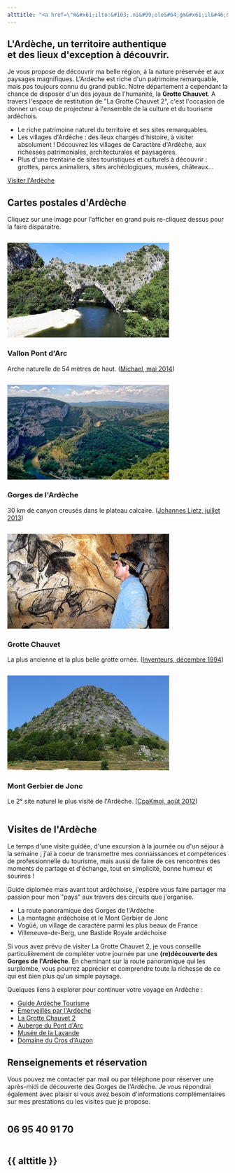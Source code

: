 ```yaml
---
alttitle: "<a href=\"m&#x61;ilto:&#103;.ni&#99;ole&#64;gm&#x61;il&#46;&#x63;om\">&#103;.ni&#99;ole&#64;gm&#x61;il&#46;&#x63;om</a>"
---
```

<section>

## L'Ardèche, un territoire authentique<br>et des lieux d'exception à découvrir.

Je vous propose de découvrir ma belle région, à la nature préservée et aux
paysages magnifiques. L'Ardèche est riche d'un patrimoine remarquable, mais pas
toujours connu du grand public. Notre département a cependant la chance de
disposer d'un des joyaux de l'humanité, la **Grotte Chauvet**. A travers l'espace
de restitution de "La Grotte Chauvet 2", c'est l'occasion de donner un coup de
projecteur à l'ensemble de la culture et du tourisme ardéchois.

* Le riche patrimoine naturel du territoire et ses sites remarquables.
* Les villages d'Ardèche : des lieux chargés d'histoire, à visiter absolument !
  Découvrez les villages de Caractère d'Ardèche, aux richesses patrimoniales,
  architecturales et paysagères.
* Plus d'une trentaine de sites touristiques et culturels à découvrir : grottes,
  parcs animaliers, sites archéologiques, musées, châteaux...

<div class="button">

[Visiter l'Ardèche](#visites)

</div>

</section>

<section id="photos">

## Cartes postales d'Ardèche

<div class="aide">

Cliquez sur une image pour l'afficher en grand puis re-cliquez dessus pour la
faire disparaitre.

</div>

<div class="row popx">
  <div class="column half">

![](./images/thumbs/vallon-pont-arc.jpg)

### Vallon Pont d'Arc

Arche naturelle de 54 mètres de haut.
([Michael, mai 2014](https://www.flickr.com/photos/jakob65/14311720556))

  </div>
  <div class="column half">

![](./images/thumbs/gorges-ardeche.jpg)

### Gorges de l'Ardèche

30 km de canyon creusés dans le plateau calcaire.
([Johannes Lietz, juillet 2013](https://www.flickr.com/photos/joe_leads/13043293793))

  </div>
  <div class="column half">

![](./images/thumbs/grotte-chauvet.jpg)

### Grotte Chauvet

La plus ancienne et la plus belle grotte ornée.
([Inventeurs, décembre 1994](https://www.flickr.com/photos/24364447@N05/15055432875))

  </div>
  <div class="column half">

![](./images/thumbs/mont-gerbier-jonc.jpg)

### Mont Gerbier de Jonc

Le 2° site naturel le plus visité de l'Ardèche.
([CpaKmoi, août 2012](https://www.flickr.com/photos/cpakmoi/8664182413))

  </div>
</div>

</section>

<section id="visites">

## Visites de l'Ardèche

Le temps d'une visite guidée, d'une excursion à la journée ou d'un séjour à la
semaine ; j'ai à coeur de transmettre mes connaissances et compétences de
professionnelle du tourisme, mais aussi de faire de ces rencontres des moments
de partage et d'échange, tout en simplicité, bonne humeur et sourires !

Guide diplomée mais avant tout ardéchoise, j'espère vous faire partager ma
passion pour mon "pays" aux travers des circuits que j'organise.

* La route panoramique des Gorges de l'Ardèche
* La montagne ardéchoise et le Mont Gerbier de Jonc
* Vogüé, un village de caractère parmi les plus beaux de France
* Villeneuve-de-Berg, une Bastide Royale ardéchoise

Si vous avez prévu de visiter La Grotte Chauvet 2, je vous conseille
particulièrement de compléter votre journée par une **(re)découverte des Gorges
de l'Ardèche**. En cheminant sur la route panoramique qui les surplombe, vous
pourrez apprécier et comprendre toute la richesse de ce qui est bien plus qu'un
simple paysage.

Quelques liens à explorer pour continuer votre voyage en Ardèche :

* [Guide Ardèche Tourisme](https://www.ardeche-guide.com/)
* [Émerveillés par l'Ardèche](http://www.emerveillesparlardeche.com/)
* [La Grotte Chauvet 2](https://www.grottechauvet2ardeche.com/)
* [Auberge du Pont d'Arc](https://www.aubergedupontdarc.com/)
* [Musée de la Lavande](https://www.museedelalavandeardeche.com/)
* [Domaine du Cros d'Auzon](http://www.domaine-cros-auzon.com/)

</section>

<section id="contacts">

## Renseignements et réservation

Vous pouvez me contacter par mail ou par téléphone pour réserver une après-midi
de découverte des Gorges de l'Ardèche. Je vous répondrai également avec plaisir
si vous avez besoin d'informations complémentaires sur mes prestations ou les
visites que je propose.

<div class="row">
  <div class="column half">

## 06 95 40 91 70

  </div>
  <div class="column half">

## {{ alttitle }}

  </div>
</div>

</section>
